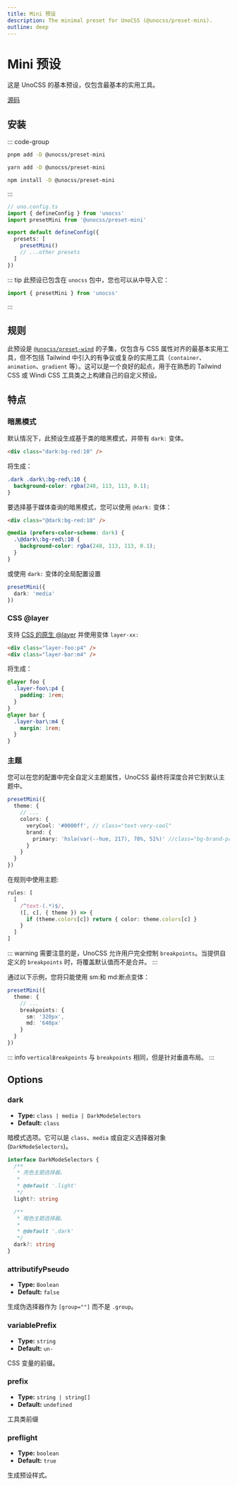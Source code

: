 ```yaml
---
title: Mini 预设
description: The minimal preset for UnoCSS (@unocss/preset-mini).
outline: deep
---
```


# Mini 预设

这是 UnoCSS 的基本预设，仅包含最基本的实用工具。

[源码](https://github.com/unocss/unocss/tree/main/packages/preset-mini)

## 安装

::: code-group

```bash [pnpm]
pnpm add -D @unocss/preset-mini
```

```bash [yarn]
yarn add -D @unocss/preset-mini
```

```bash [npm]
npm install -D @unocss/preset-mini
```

:::

```ts
// uno.config.ts
import { defineConfig } from 'unocss'
import presetMini from '@unocss/preset-mini'

export default defineConfig({
  presets: [
    presetMini()
    // ...other presets
  ]
})
```

::: tip
此预设已包含在 `unocss` 包中，您也可以从中导入它：

```ts
import { presetMini } from 'unocss'
```

:::

## 规则

此预设是 [`@unocss/preset-wind`](/presets/wind) 的子集，仅包含与 CSS 属性对齐的最基本实用工具，但不包括 Tailwind 中引入的有争议或复杂的实用工具（`container`、`animation`、`gradient` 等）。这可以是一个良好的起点，用于在熟悉的 Tailwind CSS 或 Windi CSS 工具类之上构建自己的自定义预设。

## 特点

### 暗黑模式

默认情况下，此预设生成基于类的暗黑模式，并带有 `dark:` 变体。

```html
<div class="dark:bg-red:10" />
```

将生成：

```css
.dark .dark\:bg-red\:10 {
  background-color: rgba(248, 113, 113, 0.1);
}
```

要选择基于媒体查询的暗黑模式，您可以使用 `@dark:` 变体：

```html
<div class="@dark:bg-red:10" />
```

```css
@media (prefers-color-scheme: dark) {
  .\@dark\:bg-red\:10 {
    background-color: rgba(248, 113, 113, 0.1);
  }
}
```

或使用 `dark:` 变体的全局配置设置

```ts
presetMini({
  dark: 'media'
})
```

### CSS @layer

支持 [CSS 的原生 @layer](https://developer.mozilla.org/en-US/docs/Web/CSS/@layer) 并使用变体 `layer-xx:`

```html
<div class="layer-foo:p4" />
<div class="layer-bar:m4" />
```

将生成：

```css
@layer foo {
  .layer-foo\:p4 {
    padding: 1rem;
  }
}
@layer bar {
  .layer-bar\:m4 {
    margin: 1rem;
  }
}
```

### 主题

您可以在您的配置中完全自定义主题属性，UnoCSS 最终将深度合并它到默认主题中。

<!--eslint-skip-->

```ts
presetMini({
  theme: {
    // ...
    colors: {
      veryCool: '#0000ff', // class="text-very-cool"
      brand: {
        primary: 'hsla(var(--hue, 217), 78%, 51%)' //class="bg-brand-primary"
      }
    }
  }
})
```

在规则中使用主题:

```ts
rules: [
  [
    /^text-(.*)$/,
    ([, c], { theme }) => {
      if (theme.colors[c]) return { color: theme.colors[c] }
    }
  ]
]
```

::: warning
需要注意的是，UnoCSS 允许用户完全控制 `breakpoints`。当提供自定义的 `breakpoints` 时，将覆盖默认值而不是合并。
:::

通过以下示例，您将只能使用 sm:和 md:断点变体：

```ts
presetMini({
  theme: {
    // ...
    breakpoints: {
      sm: '320px',
      md: '640px'
    }
  }
})
```

::: info
`verticalBreakpoints` 与 `breakpoints` 相同，但是针对垂直布局。
:::

## Options

### dark

- **Type:** `class | media | DarkModeSelectors`
- **Default:** `class`

暗模式选项。它可以是 `class`、`media` 或自定义选择器对象(`DarkModeSelectors`)。

```ts
interface DarkModeSelectors {
  /**
   * 亮色主题选择器。
   *
   * @default '.light'
   */
  light?: string

  /**
   * 暗色主题选择器。
   *
   * @default '.dark'
   */
  dark?: string
}
```

### attributifyPseudo

- **Type:** `Boolean`
- **Default:** `false`

生成伪选择器作为 `[group=""]` 而不是 `.group`。

### variablePrefix

- **Type:** `string`
- **Default:** `un-`

CSS 变量的前缀。

### prefix

- **Type:** `string | string[]`
- **Default:** `undefined`

工具类前缀

### preflight

- **Type:** `boolean`
- **Default:** `true`

生成预设样式。
